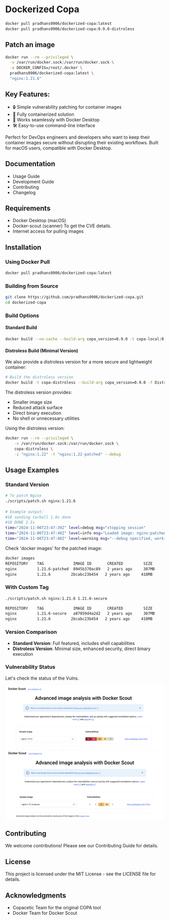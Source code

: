 # Dockerized Copa

```bash
docker pull pradhans0906/dockerized-copa:latest
docker pull pradhans0906/dockerized-copa:0.9.0-distroless
```

## Patch an image
```bash
docker run --rm --privileged \
  -v /var/run/docker.sock:/var/run/docker.sock \
  -e DOCKER_CONFIG=/root/.docker \
  pradhans0906/dockerized-copa:latest \
  "nginx:1.21.6"
```

## Key Features:
- 🔒 Simple vulnerability patching for container images
- 🐳 Fully containerized solution
- 🔄 Works seamlessly with Docker Desktop
- 🛠️ Easy-to-use command-line interface

Perfect for DevOps engineers and developers who want to keep their container images secure without disrupting their existing workflows. Built for macOS users, compatible with Docker Desktop.

## Documentation
- Usage Guide
- Development Guide
- Contributing
- Changelog

## Requirements
- Docker Desktop (macOS)
- Docker-scout (scanner) To get the CVE details.
- Internet access for pulling images

## Installation

### Using Docker Pull
```bash
docker pull pradhans0906/dockerized-copa:latest
```

### Building from Source
```bash
git clone https://github.com/pradhans0906/dockerized-copa.git
cd dockerized-copa
```

### Build Options

#### Standard Build
```bash
docker build --no-cache --build-arg copa_version=0.9.0 -t copa-local:0.9.0 .
```

#### Distroless Build (Minimal Version)
We also provide a distroless version for a more secure and lightweight container:
```bash
# Build the distroless version
docker build -t copa-distroless --build-arg copa_version=0.9.0 -f Distroless .
```

The distroless version provides:
- Smaller image size
- Reduced attack surface
- Direct binary execution
- No shell or unnecessary utilities

Using the distroless version:
```bash
docker run --rm --privileged \
    -v /var/run/docker.sock:/var/run/docker.sock \
    copa-distroless \
    -i "nginx:1.22" -t "nginx:1.22-patched" --debug
```

## Usage Examples

### Standard Version
```bash
# To patch Nginx
./scripts/patch.sh nginx:1.21.6

# Example output:
#18 sending tarball 1.0s done
#18 DONE 2.5s
time="2024-11-06T23:47:39Z" level=debug msg="stopping session"
time="2024-11-06T23:47:40Z" level=info msg="Loaded image: nginx:patched"
time="2024-11-06T23:47:40Z" level=warning msg="--debug specified, working folder at /tmp/copa-3235261740 needs to be manually cleaned up"
```

Check 'docker images' for the patched image:
```bash
docker images
REPOSITORY    TAG             IMAGE ID       CREATED         SIZE
nginx         1.21.6-patched  8945b370ac89   2 years ago     307MB
nginx         1.21.6         2bcabc23b454   2 years ago     418MB
```

### With Custom Tag
```bash
./scripts/patch.sh nginx:1.21.6 1.21.6-secure
```

```bash
REPOSITORY    TAG             IMAGE ID       CREATED         SIZE
nginx         1.21.6-secure   a87859d4a2d2   2 years ago     307MB
nginx         1.21.6         2bcabc23b454   2 years ago     418MB
```

### Version Comparison
- **Standard Version**: Full featured, includes shell capabilities
- **Distroless Version**: Minimal size, enhanced security, direct binary execution

### Vulnerability Status
Let's check the status of the Vulns.

![cve status of the image](screenshots/screenshot1.png)
![copa patched status](screenshots/screenshot2.png)

## Contributing
We welcome contributions! Please see our Contributing Guide for details.

## License
This project is licensed under the MIT License - see the LICENSE file for details.

## Acknowledgments
- Copacetic Team for the original COPA tool
- Docker Team for Docker Scout
